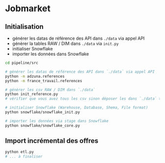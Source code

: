 # Jobmarket

## Initialisation

* générer les datas de référence des API dans `./data` via appel API
* génèrer la tables RAW / DIM dans `./data` via `init.py`
* initialiser Snowflake
* importer les données dans Snowflake

```bash
cd pipeline/src

# générer les datas de référence des API dans `./data` via appel API
python -m adzuna.references
python -m france_travail.references

# génèrer les csv RAW / DIM dans `./data`
python init_reference.py
# vérifier que vous avez tous les csv sinon déposer les dans `./data` > seed dbt

# initialiser Snowflake (Warehouse, Database, Shema, File format)
python snowflake/snowflake_init.py

# importer les données via stage dans Snowflake
python snowflake/snowflake_core.py
```

## Import incrémental des offres

```bash
python etl.py
# ... à finaliser
```

